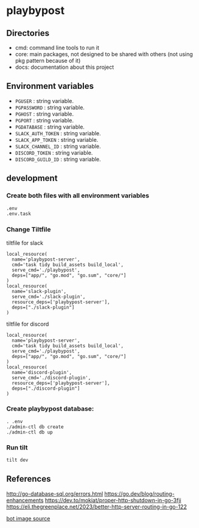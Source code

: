 # playbypost

## Directories

- cmd: command line tools to run it
- core: main packages, not designed to be shared with others (not using pkg pattern because of it)
- docs: documentation about this project

## Environment variables

- `PGUSER` : string variable. 
- `PGPASSWORD` : string variable. 
- `PGHOST` : string variable. 
- `PGPORT` : string variable. 
- `PGDATABASE` : string variable. 
- `SLACK_AUTH_TOKEN` : string variable. 
- `SLACK_APP_TOKEN` : string variable. 
- `SLACK_CHANNEL_ID` : string variable. 
- `DISCORD_TOKEN` : string variable. 
- `DISCORD_GUILD_ID` : string variable. 

## development

### Create both files with all environment variables
```bash
.env
.env.task
```

### Change Tiltfile

tiltfile for slack
```
local_resource(
  name='playbypost-server',
  cmd='task tidy build_assets build_local',
  serve_cmd='./playbypost',
  deps=["app/", "go.mod", "go.sum", "core/"]
)
local_resource(
  name='slack-plugin',
  serve_cmd='./slack-plugin',
  resource_deps=['playbypost-server'],
  deps=["./slack-plugin"]
)
```

tiltfile for discord
```
local_resource(
  name='playbypost-server',
  cmd='task tidy build_assets build_local',
  serve_cmd='./playbypost',
  deps=["app/", "go.mod", "go.sum", "core/"]
)
local_resource(
  name='discord-plugin',
  serve_cmd='./discord-plugin',
  resource_deps=['playbypost-server'],
  deps=["./discord-plugin"]
)
```

### Create playbypost database:
```
. .env
./admin-ctl db create
./admin-ctl db up
```

### Run tilt

```bash
tilt dev
```

## References

http://go-database-sql.org/errors.html
https://go.dev/blog/routing-enhancements
https://dev.to/mokiat/proper-http-shutdown-in-go-3fji
https://eli.thegreenplace.net/2023/better-http-server-routing-in-go-122

[bot image source](https://www.freepik.com/free-vector/floating-robot_82654546.htm#fromView=search&page=1&position=13&uuid=44c37a73-28a9-4b70-8d0d-711903439bc1)

